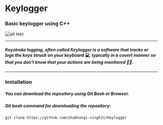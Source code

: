 # Keylogger

### Basic keylogger using C++

![alt text](https://www.macitynet.it/wp-content/uploads/2017/12/Keylogger740.jpg "Keylogger")
____
##### Keystroke logging, often called Keylogger is a software that tracks or logs the keys struck on your keyboard 💻, typically in a covert manner so that you don't know that your actions are being monitored 👩‍💻.
____
### Installation
##### You can download the repository using Git Bash or Browser.
##### Git bash command for downloading the repository:
```console
git clone https://github.com/shubhangi-singh21/Keylogger
```

